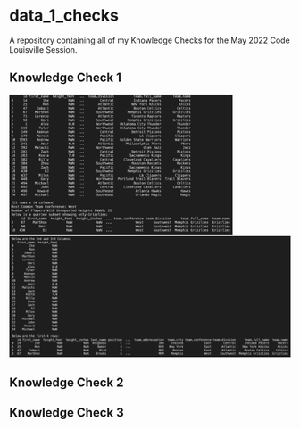 # data_1_checks
A repository containing all of my Knowledge Checks for the May 2022 Code Louisville Session.

## Knowledge Check 1

<p float="left">
   <img src="./KC1Preview.png" alt="Preview" width="400"/>
   <img src="./KCPreview2.png" alt="Preview2" width="590"/>
</p>

## Knowledge Check 2

## Knowledge Check 3



